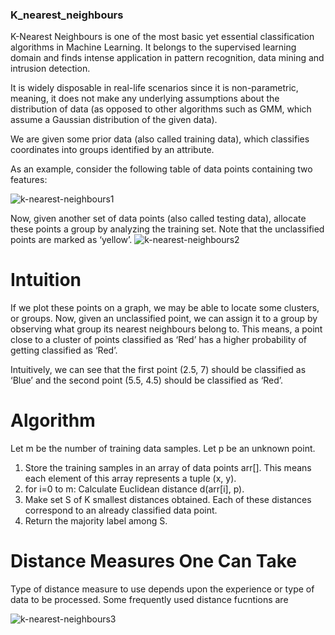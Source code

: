 ### K_nearest_neighbours
K-Nearest Neighbours is one of the most basic yet essential classification algorithms in Machine Learning. It belongs to the supervised learning domain and finds intense application in pattern recognition, data mining and intrusion detection.

It is widely disposable in real-life scenarios since it is non-parametric, meaning, it does not make any underlying assumptions about the distribution of data (as opposed to other algorithms such as GMM, which assume a Gaussian distribution of the given data).

We are given some prior data (also called training data), which classifies coordinates into groups identified by an attribute.

As an example, consider the following table of data points containing two features:

![k-nearest-neighbours1](https://user-images.githubusercontent.com/19835029/27906524-85cac24a-6261-11e7-858a-5cc232b1a68a.png)

Now, given another set of data points (also called testing data), allocate these points a group by analyzing the training set. Note that the unclassified points are marked as ‘yellow’.
![k-nearest-neighbours2](https://user-images.githubusercontent.com/19835029/27906540-99b4abe0-6261-11e7-8041-b0de9ca3c049.png)

# Intuition
If we plot these points on a graph, we may be able to locate some clusters, or groups. Now, given an unclassified point, we can assign it to a group by observing what group its nearest neighbours belong to. This means, a point close to a cluster of points classified as ‘Red’ has a higher probability of getting classified as ‘Red’.

Intuitively, we can see that the first point (2.5, 7) should be classified as ‘Blue’ and the second point (5.5, 4.5) should be classified as ‘Red’.

# Algorithm

Let m be the number of training data samples. Let p be an unknown point.

1.  Store the training samples in an array of data points arr[]. This means each element of this array represents a tuple (x, y).
2.  for i=0 to m:
  Calculate Euclidean distance d(arr[i], p).
3.  Make set S of K smallest distances obtained. Each of these distances correspond to an already classified data point.
4.  Return the majority label among S.

# Distance Measures One Can Take
Type of distance measure to use depends upon the experience or type of data to be processed. Some frequently used distance fucntions are

![k-nearest-neighbours3](http://www.saedsayad.com/images/Clustering_distance.png)
